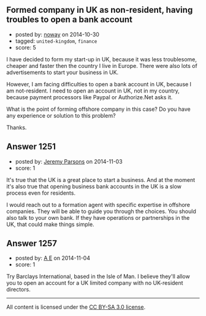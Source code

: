 ## Formed company in UK as non-resident, having troubles to open a bank account

- posted by: [noway](https://stackexchange.com/users/1068458/noway) on 2014-10-30
- tagged: `united-kingdom`, `finance`
- score: 5

<p>I have decided to form my start-up in UK, because it was less troublesome, cheaper and faster then the country I live in Europe. There were also lots of advertisements to start your business in UK.</p>

<p>However, I am facing difficulties to open a bank account in UK, because I am not-resident. I need to open an account in UK, not in my country, because payment processors like Paypal or Authorize.Net asks it.</p>

<p>What is the point of forming offshore company in this case? Do you have any experience or solution to this problem?</p>

<p>Thanks.</p>



## Answer 1251

- posted by: [Jeremy Parsons](https://stackexchange.com/users/497810/jeremy-parsons) on 2014-11-03
- score: 1

<p>It's true that the UK is a great place to start a business. And at the moment it's also true that opening business bank accounts in the UK is a slow process even for residents.</p>

<p>I would reach out to a formation agent with specific expertise in offshore companies. They will be able to guide you through the choices. You should also talk to your own bank. If they have operations or partnerships in the UK, that could make things simple.</p>



## Answer 1257

- posted by: [A E](https://stackexchange.com/users/5191744/a-e) on 2014-11-04
- score: 1

<p>Try Barclays International, based in the Isle of Man. I believe they'll allow you to open an account for a UK limited company with no UK-resident directors.</p>




---

All content is licensed under the [CC BY-SA 3.0 license](https://creativecommons.org/licenses/by-sa/3.0/).
